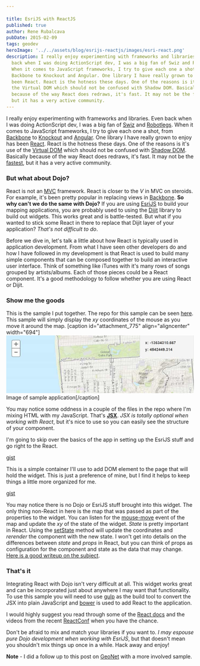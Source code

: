 ```yaml
---

title: EsriJS with ReactJS
published: true
author: Rene Rubalcava
pubDate: 2015-02-09
tags: geodev
heroImage: '../../assets/blog/esrijs-reactjs/images/esri-react.png'
description: I really enjoy experimenting with frameworks and libraries. Even
  back when I was doing ActionScript dev, I was a big fan of Swiz and Robotlegs.
  When it comes to JavaScript frameworks, I try to give each one a shot, from
  Backbone to Knockout and Angular. One library I have really grown to enjoy has
  been React. React is the hotness these days. One of the reasons is it's use of
  the Virtual DOM which should not be confused with Shadow DOM. Basically
  because of the way React does redraws, it's fast. It may not be the fastest,
  but it has a very active community.
---
```


I really enjoy experimenting with frameworks and libraries. Even back when I was
doing ActionScript dev, I was a big fan of
[Swiz](http://odoe.net/blog/custom-geocodeprocessor-with-swiz/) and
[Robotlegs](http://odoe.net/blog/esri-flex-map-with-robotlegs/). When it comes
to JavaScript frameworks, I try to give each one a shot, from
[Backbone](http://odoe.net/blog/getting-modular-with-the-arcgis-javascript-api/)
to [Knockout](http://odoe.net/blog/knockout-js-and-why-flex-devs-should-try-it/)
and
[Angular](http://odoe.net/blog/using-angularjs-with-arcgis-api-for-javascript/).
One library I have really grown to enjoy has been
[React](http://facebook.github.io/react/). React is the hotness these days. One
of the reasons is it's use of the
[Virtual DOM](http://facebook.github.io/react/docs/glossary.html) which should
not be confused with
[Shadow DOM](http://w3c.github.io/webcomponents/spec/shadow/). Basically because
of the way React does redraws, it's fast. It may not be the
[fastest](http://lhorie.github.io/mithril/benchmarks.html), but it has a very
active community.

### But what about Dojo?

React is not an
[MVC](http://en.wikipedia.org/wiki/Model%E2%80%93view%E2%80%93controller)
framework. React is closer to the _V_ in MVC on steroids. For example, it's been
pretty popular in replacing views in
[Backbone](http://www.thomasboyt.com/2013/12/17/using-reactjs-as-a-backbone-view.html).
**So why can't we do the same with Dojo?** If you are using
[EsriJS](https://developers.arcgis.com/javascript/) to build your mapping
applications, you are probably used to using the
[Dijit](http://dojotoolkit.org/reference-guide/1.10/dijit/) library to build out
widgets. This works great and is battle-tested. But what if you wanted to stick
some React in there to replace that Dijit layer of your application? _That's not
difficult to do_.

Before we dive in, let's talk a little about how React is typically used in
application development. From what I have seen other developers do and how I
have followed in my development is that React is used to build many simple
components that can be composed together to build an interactive user interface.
Think of something like iTunes with it's many rows of songs grouped by
artists/albums. Each of those pieces could be a React component. It's a good
methodology to follow whether you are using React or Dijit.

### Show me the goods

This is the sample I put together. The repo for this sample can be seen
[here](https://github.com/odoe/esrijs-react). This sample will simply display
the _xy_ coordinates of the mouse as you move it around the map. [caption
id="attachment\_775" align="aligncenter"
width="694"][![esrijs react sample](../../assets/blog/esrijs-reactjs/images/esri_react_sample.jpg)](http://odoe.net/blog/wp-content/uploads/esri_react_sample.jpg)
Image of sample application[/caption]

You may notice some oddness in a couple of the files in the repo where I'm
mixing HTML with my JavaScript. That's
[**JSX**](http://facebook.github.io/react/docs/jsx-in-depth.html). _JSX is
totally optional when working with React_, but it's nice to use so you can
easily see the structure of your component.

I'm going to skip over the basics of the app in setting up the EsriJS stuff and
go right to the React.

[gist](https://gist.github.com/odoe/3b852bec36a41537cee7)

This is a simple container I'll use to add DOM element to the page that will
hold the widget. This is just a preference of mine, but I find it helps to keep
things a little more organized for me.

[gist](https://gist.github.com/odoe/odoe/82cbf62422def3350cd0)

You may notice there is no Dojo or EsriJS stuff brought into this widget. The
only thing non-React in here is the map that was passed as part of the
properties to the widget. You can listen for the
[mouse-move](https://developers.arcgis.com/javascript/jsapi/map-amd.html#event-mouse-move)
event of the map and update the _xy_ of the state of the widget. _State_ is
pretty important in React. Using the
[setState](http://facebook.github.io/react/docs/component-api.html) method will
update the coordinates and _rerender_ the component with the new state. I won't
get into details on the differences between _state_ and _props_ in React, but
you can think of props as configuration for the component and state as the data
that may change.
[Here is a good writeup on the subject](https://github.com/uberVU/react-guide/blob/master/props-vs-state.md).

### That's it

Integrating React with Dojo isn't very difficult at all. This widget works great
and can be incorporated just about anywhere I may want that functionality. To
use this sample you will need to use [gulp](http://gulpjs.com/) as the build
tool to convert the JSX into plain JavaScript and [bower](http://bower.io/) is
used to add React to the application.

I would highly suggest you read through some of the
[React docs](http://facebook.github.io/react/docs/interactivity-and-dynamic-uis.html)
and the videos from the recent
[ReactConf](http://www.youtube.com/user/reactconf) when you have the chance.

Don't be afraid to mix and match your libraries if you want to. _I may espouse
pure Dojo development when working with EsriJS_, but that doesn't mean you
shouldn't mix things up once in a while. Hack away and enjoy!

**Note** - I did a follow up to this post on
[GeoNet](https://geonet.esri.com/people/odoe/blog/2015/04/01/esrijs-with-reactjs-updated)
with a more involved sample.
